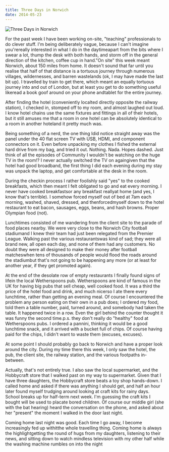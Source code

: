 ```yaml
---
title: Three Days in Norwich
date: 2014-05-23
---
```


![Three Days in Norwich](https://source.unsplash.com/Pll7AP6NFpY/1600x900)

For the past week I have been working on-site, "teaching" professionals to do clever stuff. I'm being deliberately vague, because I can't imagine you'rereally interested in what I do in the daytimeapart from the bits where I swear a lot, thump the desk with both hands, and storm off in the general direction of the kitchen, coffee cup in hand."On site" this week meant Norwich, about 150 miles from home. It doesn't sound that far until you realise that half of that distance is a tortuous journey through numerous villages, wildernesses, and barren wastelands (ok, I may have made the last bit up). I travelled by train to get there, which meant an equally tortuous journey into and out of London, but at least you get to do something useful likeread a book goof around on your phone andtablet for the entire journey.

After finding the hotel (conveniently localted directly opposite the railway station), I checked in, stomped off to my room, and almost laughed out loud. I know hotel chains use the same fixtures and fittings in all of their hotels, but it still amuses me that a room in one hotel can be absolutely identical to a room in another hoteland it pretty much was.

Being something of a nerd, the one thing Idid notice straight away was the panel under the 40 flat screen TV with USB, HDMI, and component connectors on it. Even before unpacking my clothes I fished the external hard drive from my bag, and tried it out. Nothing. Nada. Hopes dashed. Just think of all the episodes of Community I wouldn't be watching on the huge TV in the room!? I never actually switched the TV on againgiven that the hotel had good broadband, the first thing I did each evening during my stay was unpack the laptop, and get comfortable at the desk in the room.

During the checkin process I rather foolishly said "yes" to the cooked breakfasts, which then meant I felt obligated to go and eat every morning. I never have cooked breakfastsor any breakfast reallyat home (and yes, I know that's terrible). I somehow forced myself out of bed at 7am each morning, washed, shaved, dressed, and thenforcedmyself down to the hotel restaurant to eat bacon, sausages, eggs, beans, and hash browns. Proper Olympian food (not).

Lunchtimes consisted of me wandering from the client site to the parade of food places nearby. We were very close to the Norwich City football stadiumand I knew their team had just been relegated from the Premier League. Walking past the various restaurantswas kind of sad; they were all brand new, all open each day, and none of them had any customers. No doubt they were all designed to make their money after football matcheswhen tens of thousands of people would flood the roads around the stadiumbut that's not going to be happening any more (or at least for another year, if they get promoted again).

At the end of the desolate row of empty restaurants I finally found signs of lifein the local Wetherspoons pub. Wetherspoons are kind of famous in the UK for having big pubs that sell cheap, well cooked food. It was a third the price of the hotel food and drink, and much nicerso I ate there every lunchtime, rather than getting an evening meal. Of course I encountered the problem any person eating on their own in a pub does; I ordered my food, told them a table number, paid, turned around, and somebody had taken the table. It happened twice in a row. Even the girl behind the counter thought it was funny the second time.p.s. they don't really do "healthy" food at Wetherspoons pubs. I ordered a pannini, thinking it would be a good lunchtime snack, and it arrived with a bucket full of chips. Of course having paid for the chips, I didn't want to waste them (excuses, excuses).

At some point I should probably go back to Norwich and have a proper look around the city. During my time there this week, I only saw the hotel, the pub, the client site, the railway station, and the various footpaths in-between.

Actually, that's not entirely true. I also saw the local supermarket, and the Hobbycraft store that I walked past on my way to supermarket. Given that I have three daughters, the Hobbycraft store beats a toy shop hands-down. I called home and asked if there was anything I should get, and half an hour later found myself trudging around looking at craft kits for rainy days. School breaks up for half-term next week. I'm guessing the craft kits I bought will be used to placate bored children. Of course our middle girl (she with the bat hearing) heard the conversation on the phone, and asked about her "present" the moment I walked in the door last night.

Coming home last night was good. Each time I go away, I become increasingly fed up withitthe whole travelling thing. Coming home is always the highlightgetting the round of hugs from my daughters, listening to their news, and sitting down to watch mindless television with my other half while the washing machine rumbles on into the night
